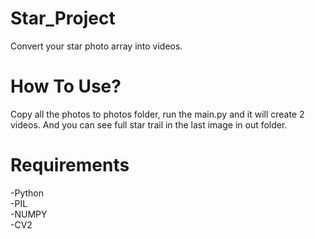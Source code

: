 # Star_Project

Convert your star photo array into videos.

# How To Use?
Copy all the photos to photos folder, run the main.py and it will create 2 videos. And you can see full star trail in the last image in out folder.

# Requirements
-Python <br/>
-PIL <br/>
-NUMPY <br/>
-CV2

